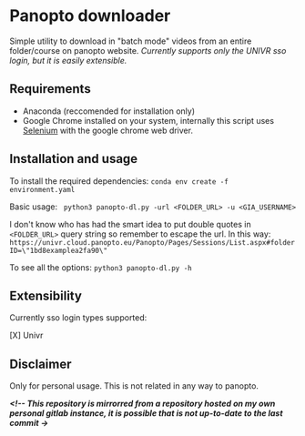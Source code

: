 # Panopto downloader

Simple utility to download in "batch mode" videos from an entire folder/course on panopto website. *Currently supports only the UNIVR sso login, but it is easily extensible.*

## Requirements

- Anaconda (reccomended for installation only)
- Google Chrome installed on your system, internally this script uses [Selenium](https://www.selenium.dev/documentation/) with the google chrome web driver.

## Installation and usage

To install the required dependencies: ``` conda env create -f environment.yaml ```

Basic usage: ``` python3 panopto-dl.py -url <FOLDER_URL> -u <GIA_USERNAME>``` 

I don't know who has had the smart idea to put double quotes in `<FOLDER_URL>` query string so remember to escape the url. In this way: `https://univr.cloud.panopto.eu/Panopto/Pages/Sessions/List.aspx#folderID=\"1bd8examplea2fa90\"`

To see all the options: ` python3 panopto-dl.py -h `

## Extensibility

Currently sso login types supported:

[X] Univr

## Disclaimer

Only for personal usage. This is not related in any way to panopto.


***<!-- This repository is mirrorred from a repository hosted on my own personal gitlab instance, it is possible that is not up-to-date to the last commit ->***



